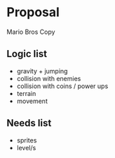 # Proposal

Mario Bros Copy

## Logic list

- gravity + jumping
- collision with enemies
- collision with coins / power ups
- terrain
- movement

## Needs list

- sprites
- level/s
